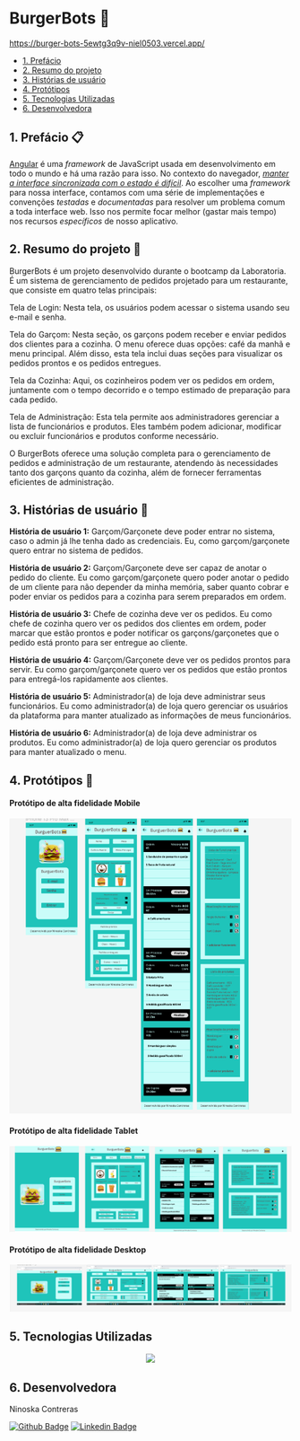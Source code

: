 # BurgerBots 🍔 

https://burger-bots-5ewtg3q9v-niel0503.vercel.app/

* [1. Prefácio](#1-prefácio)
* [2. Resumo do projeto](#2-resumo-do-projeto)
* [3. Histórias de usuário](#3-histórias-de-usuario)
* [4. Protótipos](#4-protótipos)
* [5. Tecnologias Utilizadas](#5-tecnologias-utilizadas)
* [6. Desenvolvedora](#6-desenvolvedora)
  

## 1. Prefácio 📋
[Angular](https://angular.io/) é uma _framework_ de JavaScript usada em desenvolvimento em todo o mundo e há uma razão para isso.
No contexto do navegador, [_manter a interface sincronizada com o estado é difícil_](https://medium.com/dailyjs/the-deepest-reason-why-modern-javascript-frameworks-exist-933b86ebc445).
Ao escolher uma _framework_ para nossa interface, contamos com uma série de implementações e convenções _testadas_ e _documentadas_ para resolver um problema comum a toda interface web. Isso nos permite focar melhor (gastar mais tempo) nos recursos _específicos_ de nosso aplicativo.


## 2. Resumo do projeto 📝
BurgerBots é um projeto desenvolvido durante o bootcamp da Laboratoria. É um sistema de gerenciamento de pedidos projetado para um restaurante, que consiste em quatro telas principais:

Tela de Login: Nesta tela, os usuários podem acessar o sistema usando seu e-mail e senha.

Tela do Garçom: Nesta seção, os garçons podem receber e enviar pedidos dos clientes para a cozinha. O menu oferece duas opções: café da manhã e menu principal. Além disso, esta tela inclui duas seções para visualizar os pedidos prontos e os pedidos entregues.

Tela da Cozinha: Aqui, os cozinheiros podem ver os pedidos em ordem, juntamente com o tempo decorrido e o tempo estimado de preparação para cada pedido.

Tela de Administração: Esta tela permite aos administradores gerenciar a lista de funcionários e produtos. Eles também podem adicionar, modificar ou excluir funcionários e produtos conforme necessário.

O BurgerBots oferece uma solução completa para o gerenciamento de pedidos e administração de um restaurante, atendendo às necessidades tanto dos garçons quanto da cozinha, além de fornecer ferramentas eficientes de administração.


## 3. Histórias de usuário 📝

<strong>História de usuário 1:</strong>  Garçom/Garçonete deve poder entrar no sistema, caso o admin já lhe tenha dado as credenciais. Eu, como garçom/garçonete quero entrar no sistema de pedidos.

<strong>História de usuário 2:</strong> Garçom/Garçonete deve ser capaz de anotar o pedido do cliente. Eu como garçom/garçonete quero poder anotar o pedido de um cliente para não depender da minha memória, saber quanto cobrar e poder enviar os pedidos para a cozinha para serem preparados em ordem.

<strong>História de usuário 3:</strong> Chefe de cozinha deve ver os pedidos.
Eu como chefe de cozinha quero ver os pedidos dos clientes em ordem, poder marcar que estão prontos e poder notificar os garçons/garçonetes que o pedido está pronto para ser entregue ao cliente.

<strong>História de usuário 4:</strong> Garçom/Garçonete deve ver os pedidos prontos para servir. Eu como garçom/garçonete quero ver os pedidos que estão prontos para entregá-los rapidamente aos clientes.

<strong>História de usuário 5:</strong> Administrador(a) de loja deve administrar seus funcionários. Eu como administrador(a) de loja quero gerenciar os usuários da plataforma para manter atualizado as informações de meus funcionários.

<strong>História de usuário 6:</strong> Administrador(a) de loja deve administrar os produtos. Eu como administrador(a) de loja quero gerenciar os produtos para manter atualizado o menu.


## 4. Protótipos 📝

#### Protótipo de alta fidelidade Mobile
![protótipo-mobile](./src/assets/mobile.png)


#### Protótipo de alta fidelidade Tablet
![protótipo-tablet](./src/assets/tablet.png)


#### Protótipo de alta fidelidade Desktop
![protótipo-desktop](./src/assets/Desktop.png)


## 5. Tecnologias Utilizadas
<p align="center">
  <a href="https://skillicons.dev">
    <img src="https://skillicons.dev/icons?i=git,html,css,angular,figma,github,nodejs,ts,vercel" />
  </a>
</p>

 ## 6. Desenvolvedora

Ninoska Contreras

[![Github Badge](https://img.shields.io/badge/-Github-000?style=flat-square&logo=Github&logoColor=white&link)](https://github.com/NiEl0503) [![Linkedin Badge](https://img.shields.io/badge/-LinkedIn-blue?style=flat-square&logo=Linkedin&logoColor=white&link)](https://www.linkedin.com/in/ninoska-contreras-86b075129)
